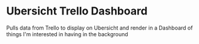 # Ubersicht Trello Dashboard
Pulls data from Trello to display on Ubersicht and render in a Dashboard of things I'm interested in having in the background

